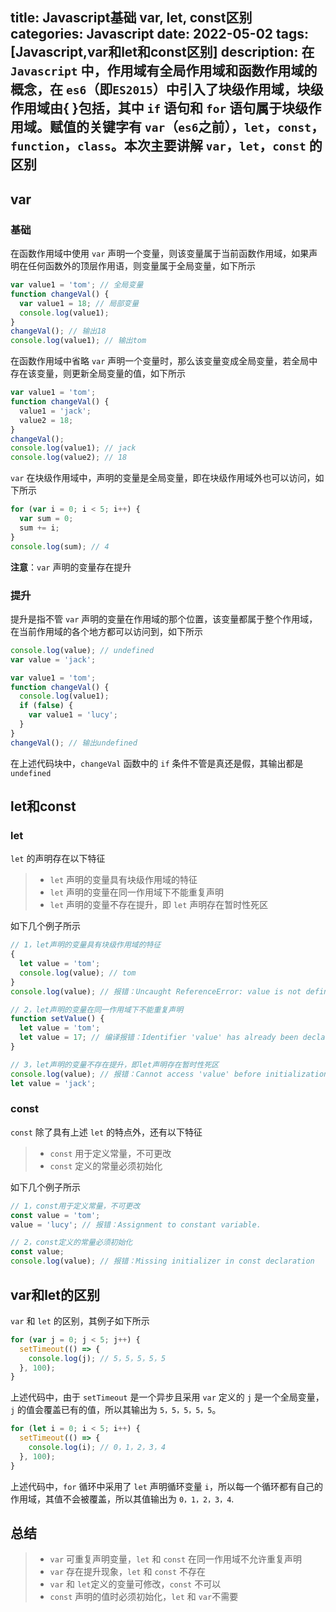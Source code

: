 title: Javascript基础 var, let, const区别
categories: Javascript
date: 2022-05-02
tags: [Javascript,var和let和const区别]
description: 在 `Javascript` 中，作用域有全局作用域和函数作用域的概念，在 `es6`（即`ES2015`）中引入了块级作用域，块级作用域由{ }包括，其中 `if` 语句和 `for` 语句属于块级作用域。赋值的关键字有 `var`（`es6`之前），`let`，`const`，`function`，`class`。本次主要讲解 `var`，`let`，`const` 的区别
---
## var
### 基础
在函数作用域中使用 `var` 声明一个变量，则该变量属于当前函数作用域，如果声明在任何函数外的顶层作用语，则变量属于全局变量，如下所示
```javascript
var value1 = 'tom'; // 全局变量
function changeVal() {
  var value1 = 18; // 局部变量
  console.log(value1);
}
changeVal(); // 输出18
console.log(value1); // 输出tom
```

在函数作用域中省略 `var` 声明一个变量时，那么该变量变成全局变量，若全局中存在该变量，则更新全局变量的值，如下所示
```javascript
var value1 = 'tom';
function changeVal() {
  value1 = 'jack';
  value2 = 18;
}
changeVal();
console.log(value1); // jack
console.log(value2); // 18
```
`var` 在块级作用域中，声明的变量是全局变量，即在块级作用域外也可以访问，如下所示
```javascript
for (var i = 0; i < 5; i++) {
  var sum = 0;
  sum += i;
}
console.log(sum); // 4
```
**注意**：`var` 声明的变量存在提升

### 提升
提升是指不管 `var` 声明的变量在作用域的那个位置，该变量都属于整个作用域，在当前作用域的各个地方都可以访问到，如下所示
```javascript
console.log(value); // undefined
var value = 'jack';
```

```javascript
var value1 = 'tom';
function changeVal() {
  console.log(value1);
  if (false) {
    var value1 = 'lucy';
  }
}
changeVal(); // 输出undefined
```
在上述代码块中，`changeVal` 函数中的 `if` 条件不管是真还是假，其输出都是 `undefined`

## let和const
### let
`let` 的声明存在以下特征
> * `let` 声明的变量具有块级作用域的特征
> * `let` 声明的变量在同一作用域下不能重复声明
> * `let` 声明的变量不存在提升，即 `let` 声明存在暂时性死区

如下几个例子所示
```javascript
// 1，let声明的变量具有块级作用域的特征
{
  let value = 'tom';
  console.log(value); // tom
}
console.log(value); // 报错：Uncaught ReferenceError: value is not defined
```

```javascript
// 2，let声明的变量在同一作用域下不能重复声明
function setValue() {
  let value = 'tom';
  let value = 17; // 编译报错：Identifier 'value' has already been declared
}
```

```javascript
// 3，let声明的变量不存在提升，即let声明存在暂时性死区
console.log(value); // 报错：Cannot access 'value' before initialization
let value = 'jack';
```

### const
`const` 除了具有上述 `let` 的特点外，还有以下特征
> * `const` 用于定义常量，不可更改
> * `const` 定义的常量必须初始化

如下几个例子所示
```javascript
// 1，const用于定义常量，不可更改
const value = 'tom';
value = 'lucy'; // 报错：Assignment to constant variable.
```

```javascript
// 2，const定义的常量必须初始化
const value;
console.log(value); // 报错：Missing initializer in const declaration 
```
## var和let的区别
`var` 和 `let` 的区别，其例子如下所示
```javascript
for (var j = 0; j < 5; j++) {
  setTimeout(() => {
    console.log(j); // 5，5，5，5，5
  }, 100);
}
```
上述代码中，由于 `setTimeout` 是一个异步且采用 `var` 定义的 `j` 是一个全局变量，`j` 的值会覆盖已有的值，所以其输出为 `5，5，5，5，5`。

```javascript
for (let i = 0; i < 5; i++) {
  setTimeout(() => {
    console.log(i); // 0，1，2，3，4
  }, 100);
}
```
上述代码中，`for` 循环中采用了 `let` 声明循环变量 `i`，所以每一个循环都有自己的作用域，其值不会被覆盖，所以其值输出为 `0，1，2，3，4`.
## 总结
> * `var` 可重复声明变量，`let` 和 `const` 在同一作用域不允许重复声明
> * `var` 存在提升现象，`let` 和 `const` 不存在
> * `var` 和 `let`定义的变量可修改，`const` 不可以
> * `const` 声明的值时必须初始化，`let` 和 `var`不需要
